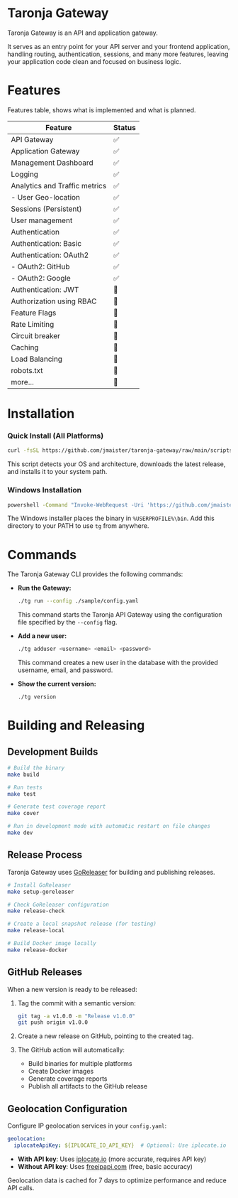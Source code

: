 # Taronja Gateway

Taronja Gateway is an API and application gateway.

It serves as an entry point for your API server and your frontend application, handling routing, authentication, sessions, and many more features, leaving your application code clean and focused on business logic.

# Features

Features table, shows what is implemented and what is planned.

| Feature                       | Status   |
|-------------------------------|----------|
| API Gateway                   | ✅       |
| Application Gateway           | ✅       |
| Management Dashboard          | ✅       |
| Logging                       | ✅       |
| Analytics and Traffic metrics | ✅       |
| - User Geo-location           | ✅       |
| Sessions (Persistent)         | ✅       |
| User management               | ✅       |
| Authentication                | ✅       |
| Authentication: Basic         | ✅       |
| Authentication: OAuth2        | ✅       |
| - OAuth2: GitHub              | ✅       |
| - OAuth2: Google              | ✅       |
| Authentication: JWT           | 🚧       |
| Authorization using RBAC      | 🚧       |
| Feature Flags                 | 🚧       |
| Rate Limiting                 | 🚧       |
| Circuit breaker               | 🚧       |
| Caching                       | 🚧       |
| Load Balancing                | 🚧       |
| robots.txt                    | 🚧       |
| more...                       | 🚧       |

# Installation

### Quick Install (All Platforms)

```bash
curl -fsSL https://github.com/jmaister/taronja-gateway/raw/main/scripts/install.sh | bash
```

This script detects your OS and architecture, downloads the latest release, and installs it to your system path.

### Windows Installation

```bat
powershell -Command "Invoke-WebRequest -Uri 'https://github.com/jmaister/taronja-gateway/raw/main/scripts/install.bat' -OutFile 'install.bat'" && install.bat
```

The Windows installer places the binary in `%USERPROFILE%\bin`. Add this directory to your PATH to use `tg` from anywhere.

# Commands

The Taronja Gateway CLI provides the following commands:

*   **Run the Gateway:**
    ```bash
    ./tg run --config ./sample/config.yaml
    ```
    This command starts the Taronja API Gateway using the configuration file specified by the `--config` flag.

*   **Add a new user:**
    ```bash
    ./tg adduser <username> <email> <password>
    ```
    This command creates a new user in the database with the provided username, email, and password.

*   **Show the current version:**
    ```bash
    ./tg version
    ```

# Building and Releasing

## Development Builds

```bash
# Build the binary
make build

# Run tests
make test

# Generate test coverage report
make cover

# Run in development mode with automatic restart on file changes
make dev
```

## Release Process

Taronja Gateway uses [GoReleaser](https://goreleaser.com/) for building and publishing releases.

```bash
# Install GoReleaser
make setup-goreleaser

# Check GoReleaser configuration
make release-check

# Create a local snapshot release (for testing)
make release-local

# Build Docker image locally
make release-docker
```

## GitHub Releases

When a new version is ready to be released:

1. Tag the commit with a semantic version:
   ```bash
   git tag -a v1.0.0 -m "Release v1.0.0"
   git push origin v1.0.0
   ```

2. Create a new release on GitHub, pointing to the created tag.

3. The GitHub action will automatically:
   - Build binaries for multiple platforms
   - Create Docker images
   - Generate coverage reports
   - Publish all artifacts to the GitHub release

## Geolocation Configuration

Configure IP geolocation services in your `config.yaml`:

```yaml
geolocation:
  iplocateApiKey: ${IPLOCATE_IO_API_KEY}  # Optional: Use iplocate.io
```

- **With API key**: Uses [iplocate.io](https://www.iplocate.io) (more accurate, requires API key)
- **Without API key**: Uses [freeipapi.com](https://freeipapi.com) (free, basic accuracy)

Geolocation data is cached for 7 days to optimize performance and reduce API calls.

